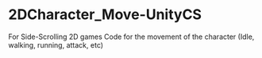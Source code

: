 # 2DCharacter_Move-UnityCS
For Side-Scrolling 2D games
Code for the movement of the character (Idle, walking, running, attack, etc)
